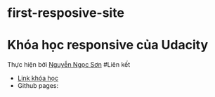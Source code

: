 # first-resposive-site
# Khóa học responsive của Udacity
Thực hiện bởi [Nguyễn Ngọc Sơn](https://github.com/sonbeo1999hd)
#Liên kết
  - [Link khóa học](https://www.udacity.com/course/responsive-web-design-fundamentals--ud893)
  - Github pages: 
